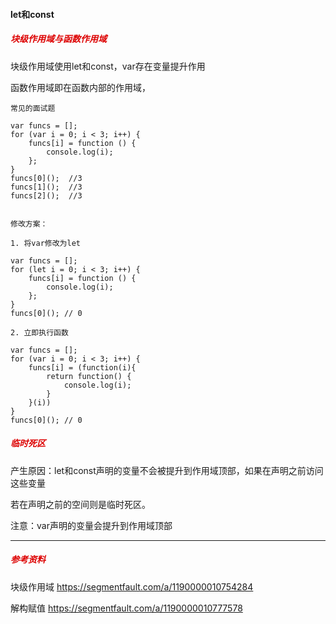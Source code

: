 #### let和const

##### <font color="#dd0000">块级作用域与函数作用域</font>

块级作用域使用let和const，var存在变量提升作用

函数作用域即在函数内部的作用域，

```
常见的面试题

var funcs = [];
for (var i = 0; i < 3; i++) {
    funcs[i] = function () {
        console.log(i);
    };
}
funcs[0]();  //3
funcs[1]();  //3
funcs[2]();  //3


修改方案：

1. 将var修改为let

var funcs = [];
for (let i = 0; i < 3; i++) {
    funcs[i] = function () {
        console.log(i);
    };
}
funcs[0](); // 0

2. 立即执行函数

var funcs = [];
for (var i = 0; i < 3; i++) {
    funcs[i] = (function(i){
        return function() {
            console.log(i);
        }
    }(i))
}
funcs[0](); // 0
```

##### <font color="#dd0000">临时死区</font>

产生原因：let和const声明的变量不会被提升到作用域顶部，如果在声明之前访问这些变量

若在声明之前的空间则是临时死区。

注意：var声明的变量会提升到作用域顶部



---

##### <font color="#dd0000">参考资料</font>

块级作用域
https://segmentfault.com/a/1190000010754284

解构赋值
https://segmentfault.com/a/1190000010777578